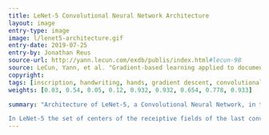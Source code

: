 ```yaml
---
title: LeNet-5 Convolutional Neural Network Architecture
layout: image
entry-type: image
image: l/lenet5-architecture.gif
entry-date: 2019-07-25
entry-by: Jonathan Reus
source-url: http://yann.lecun.com/exdb/publis/index.html#lecun-98
source: LeCun, Yann, et al. "Gradient-based learning applied to document recognition." Proceedings of the IEEE 86.11 (1998) 2278-2324.
copyright:
tags: [inscription, handwriting, hands, gradient descent, convolutional neural network, cnn, mnist, model, architecture]
weights: [0.03, 0.54, 0.05, 0.12, 0.932, 0.932, 0.654, 0.778, 0.933]

summary: "Architecture of LeNet-5, a Convolutional Neural Network, in this paper used for handwritten digit recognition. Each plane is a feature map, i.e. a set of units whose weights are constrained to be identical. LeNet-5 comprises 7 layers, not counting the input, all of which contain trainable parameters (weights). The input is a 32x32 pixel image. This is significantly larger than the largest character in the (MNIST) database (at most 20x20 pixels centered in a 28x28 field). The reason is that it is desirable that potential distinctive features such as stroke end-points or corner can appear in the center of the receptive field of the highest-level feature detectors.

In LeNet-5 the set of centers of the receiptive fields of the last convolutional layer form a 20x20 area in the center of the 32x32 input. The values of the input pixels are normalized so that the background level (white) corresponds to a value of -0.1 and the foreground (black) corresponds to 1.175. This makes the mean input roughly 0, and the variance roughly 1 which accelerates learning."
---
```

